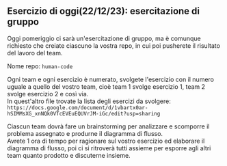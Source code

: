 ## Esercizio di oggi(22/12/23): esercitazione di gruppo

Oggi pomeriggio ci sarà un'esercitazione di gruppo, ma è comunque richiesto che creiate ciascuno la vostra repo, in cui poi pusherete il risultato del lavoro del team.

Nome repo: `human-code`

Ogni team e ogni esercizio è numerato, svolgete l'esercizio con il numero uguale a quello del vostro team, cioè team 1 svolge esercizio 1, team 2 svolge esercizio 2 e così via.  
In quest'altro file trovate la lista degli esercizi da svolgere:
`https://docs.google.com/document/d/1vbartx0ar-hSIMMsXG_xnNQk0VTcEVEuEQUVrJM-iGc/edit?usp=sharing`

Ciascun team dovrà fare un brainstorming per analizzare e scomporre il problema assegnato e produrne il diagramma di flusso.  
Avrete 1 ora di tempo per ragionare sul vostro esercizio ed elaborare il diagramma di flusso, poi ci si ritroverà tutti assieme per esporre agli altri team quanto prodotto e discuterne insieme. 